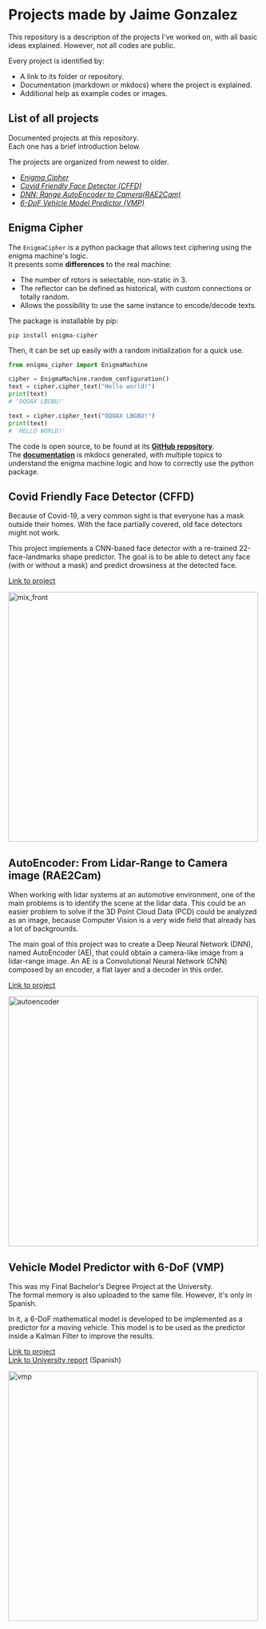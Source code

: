 # Projects made by Jaime Gonzalez

This repository is a description of the projects I've worked on, with all basic ideas explained.
However, not all codes are public. 

Every project is identified by:

- A link to its folder or repository.
- Documentation (markdown or mkdocs) where the project is explained.
- Additional help as example codes or images.

## List of all projects
Documented projects at this repository.<br />
Each one has a brief introduction below. 

The projects are organized from newest to older.

  - [*Enigma Cipher*](#enigma-cipher)
  - [*Covid Friendly Face Detector (CFFD)*](https://github.com/Jtachan/CV_projects/blob/main/covid_drowsiness_detector/project-CFFD.md)
  - [*DNN: Range AutoEncoder to Camera(RAE2Cam)*](https://github.com/Jtachan/CV_projects/blob/main/RAE2Cam/project-AE.md)
  - [*6-DoF Vehicle Model Predictor (VMP)*](https://github.com/Jtachan/CV_projects/blob/main/VMP_6DoF/project-VMP.md)
  

## Enigma Cipher

The `EnigmaCipher` is a python package that allows text ciphering using the enigma machine's logic.<br/>
It presents some **differences** to the real machine:

- The number of rotors is selectable, non-static in 3.
- The reflector can be defined as historical, with custom connections or totally random.
- Allows the possibility to use the same instance to encode/decode texts.

The package is installable by pip:

````shell
pip install enigma-cipher
````

Then, it can be set up easily with a random initialization for a quick use.

```python
from enigma_cipher import EnigmaMachine

cipher = EnigmaMachine.random_configuration()
text = cipher.cipher_text("Hello world!")
print(text)
# 'OQOAX LBGBU!'

text = cipher.cipher_text("OQOAX LBGBU!")
print(text)
# 'HELLO WORLD!'
```

The code is open source, to be found at its [**GitHub repository**](https://github.com/Jtachan/enigma_cipher).<br/>
The [**documentation**](https://jtachan.github.io/enigma_cipher/) is mkdocs generated, with multiple topics to understand the enigma machine logic and how to correctly use the python package.

## Covid Friendly Face Detector (CFFD)
Because of Covid-19, a very common sight is that everyone has a mask outside their homes. 
With the face partially covered, old face detectors might not work.

This project implements a CNN-based face detector with a re-trained 22-face-landmarks shape predictor.
The goal is to be able to detect any face (with or without a mask) and predict drowsiness at the detected face.
<br />

[Link to project](https://github.com/Jtachan/CV_projects/blob/main/covid_drowsiness_detector/project-CFFD.md)

<img src="covid_drowsiness_detector/imgs/mix_front.png" alt="mix_front" width=500>

## AutoEncoder: From Lidar-Range to Camera image (RAE2Cam)
When working with lidar systems at an automotive environment, one of the main problems is to identify the scene at the lidar data.
This could be an easier problem to solve if the 3D Point Cloud Data (PCD) could be analyzed as an image, because
Computer Vision is a very wide field that already has a lot of backgrounds.

The main goal of this project was to create a Deep Neural Network (DNN), named AutoEncoder (AE), that could obtain 
a camera-like image from a lidar-range image.
An AE is a Convolutional Neural Network (CNN) composed by an encoder, a flat layer and a decoder in this order.<br />

[Link to project](https://github.com/Jtachan/CV_projects/blob/main/RAE2Cam/project-AE.md)

<img src="RAE2Cam/imgs/range_trained.png" alt="autoencoder" width=500> 

## Vehicle Model Predictor with 6-DoF (VMP)
This was my Final Bachelor's Degree Project at the University.<br />
The formal memory is also uploaded to the same file. However, it's only in Spanish.

In it, a 6-DoF mathematical model is developed to be implemented as a predictor for a moving vehicle.
This model is to be used as the predictor inside a Kalman Filter to improve the results.<br />

[Link to project](https://github.com/Jtachan/CV_projects/blob/main/VMP_6DoF/project-VMP.md)<br />
[Link to University report](https://github.com/Jtachan/CV_projects/blob/main/VMP_6DoF/TFG_Jaime_Gonzalez_Gomez.pdf) (Spanish)

<img src="VMP_6DoF/imgs/full_vehicle.png" alt="vmp" width=500> 
